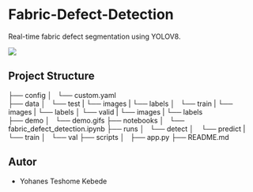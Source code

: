 # Fabric-Defect-Detection

Real-time fabric defect segmentation using YOLOV8.

![](https://github.com/Yohanes213/Fabric-Defect-Detection/blob/main/demo/demo.gif)

## Project Structure
├── config
│   └── custom.yaml    
├── data
│   └── test
|       └── images
|       └── labels
│   └── train
|       └── images
|       └── labels
│   └── valid
|       └── images
|       └── labels    
├── demo
│   └── demo.gifs
├── notebooks
│   └── fabric_defect_detection.ipynb
├── runs
│   └── detect
│       └── predict
|       └── train
│       └── val
├── scripts
│   ├── app.py
├── README.md


## Autor
* Yohanes Teshome Kebede
